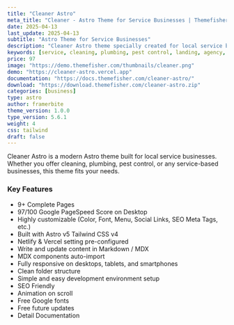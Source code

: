 ```yaml
---
title: "Cleaner Astro"
meta_title: "Cleaner - Astro Theme for Service Businesses | Themefisher"
date: 2025-04-13
last_update: 2025-04-13
subtitle: "Astro Theme for Service Businesses"
description: "Cleaner Astro theme specially created for local service businesses. Perfect for cleaning, plumbing, pest control, repair, and any small business offering local services."
keywords: [service, cleaning, plumbing, pest control, landing, agency, business, local, mechanics,lead generation]
price: 97
image: "https://demo.themefisher.com/thumbnails/cleaner.png"
demo: "https://cleaner-astro.vercel.app"
documentation: "https://docs.themefisher.com/cleaner-astro/"
download: "https://download.themefisher.com/cleaner-astro.zip"
categories: [business]
type: astro
author: framerbite
theme_version: 1.0.0
type_version: 5.6.1
weight: 4
css: tailwind
draft: false
---
```


Cleaner Astro is a modern Astro theme built for local service businesses. Whether you offer cleaning, plumbing, pest control, or any service-based businesses, this theme fits your needs. 

### Key Features

- 9+ Complete Pages
- 97/100 Google PageSpeed Score on Desktop
- Highly customizable (Color, Font, Menu, Social Links, SEO Meta Tags, etc.)
- Built with Astro v5 Tailwind CSS v4
- Netlify & Vercel setting pre-configured
- Write and update content in Markdown / MDX
- MDX components auto-import
- Fully responsive on desktops, tablets, and smartphones
- Clean folder structure
- Simple and easy development environment setup
- SEO Friendly
- Animation on scroll
- Free Google fonts
- Free future updates
- Detail Documentation
